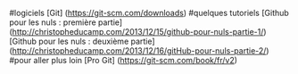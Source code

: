 #logiciels
[Git] (https://git-scm.com/downloads)
#quelques tutoriels
[Github pour les nuls : première partie] (http://christopheducamp.com/2013/12/15/github-pour-nuls-partie-1/)
[Github pour les nuls : deuxième partie] (http://christopheducamp.com/2013/12/16/gitHub-pour-nuls-partie-2/)
#pour aller plus loin
[Pro Git] (https://git-scm.com/book/fr/v2)